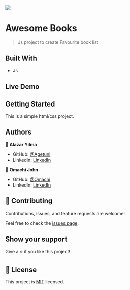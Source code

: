 ![](https://img.shields.io/badge/Microverse-blueviolet)

# Awesome Books

> Js project to create Favourite book list 


## Built With

- Js

## Live Demo 
>


## Getting Started
This is a simple html/css project.


## Authors

👤 **Alazar Yilma**

- GitHub: [@Agetuni](https://github.com/Agetuni)
- LinkedIn: [LinkedIn](https://www.linkedin.com/in/aleazar-yilma-b614b6174/)

👤 **Omachi John**

- GitHub: [@Omachi](https://github.com/MrOmachi)
- LinkedIn: [LinkedIn](https://www.linkedin.com/m/in/john-omachi-00446210b)
## 🤝 Contributing

Contributions, issues, and feature requests are welcome!

Feel free to check the [issues page](../../issues/).

## Show your support

Give a ⭐️ if you like this project!


## 📝 License

This project is [MIT](./MIT.md) licensed.